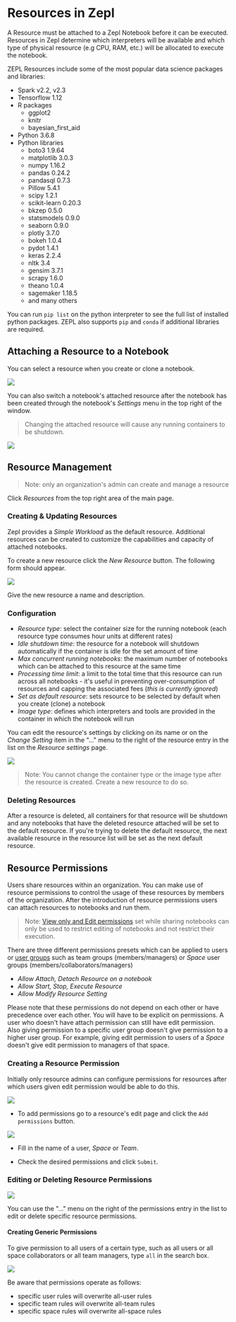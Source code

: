 # Resources in Zepl

A Resource must be attached to a Zepl Notebook before it can be executed.
Resources in Zepl determine which interpreters will be available and which type of physical resource (e.g CPU, RAM, etc.) will be allocated to execute the notebook.

ZEPL Resources include some of the most popular data science packages and libraries:

- Spark v2.2, v2.3
- Tensorflow 1.12
- R packages
    - ggplot2
    - knitr
    - bayesian_first_aid
- Python 3.6.8 
- Python libraries
    - boto3 1.9.64 
    - matplotlib 3.0.3
    - numpy 1.16.2
    - pandas 0.24.2
    - pandasql 0.7.3
    - Pillow 5.4.1
    - scipy 1.2.1
    - scikit-learn 0.20.3
    - bkzep 0.5.0
    - statsmodels 0.9.0
    - seaborn 0.9.0
    - plotly 3.7.0
    - bokeh 1.0.4
    - pydot 1.4.1
    - keras 2.2.4
    - nltk 3.4
    - gensim 3.7.1
    - scrapy 1.6.0
    - theano 1.0.4
    - sagemaker 1.18.5
    - and many others

You can run `pip list` on the python interpreter to see the full list of installed python packages. ZEPL also supports `pip` and `conda` if additional libraries are required.

## Attaching a Resource to a Notebook

You can select a resource when you create or clone a notebook. 

<img src="../../img/create_new_notebook.png" class="image-box img-100" />

You can also switch a notebook's attached resource after the notebook has been created through the notebook's *Settings* menu in the top right of the window.

>Changing the attached resource will cause any running containers to be shutdown.

<img src="../../img/notebook_settings.png" class="image-box img-100" />

## Resource Management

>Note: only an organization's admin can create and manage a resource  

Click *Resources* from the top right area of the main page.

### Creating & Updating Resources

Zepl provides a *Simple Workload* as the default resource. Additional resources can be created to customize the capabilities and capacity of attached notebooks.

To create a new resource click the *New Resource* button. The following form should appear.

<img src="../../img/new_resource.png" class="image-box img-100" />

Give the new resource a name and description.

### Configuration

  - *Resource type*: select the container size for the running notebook (each resource type consumes hour units at different rates)
  - *Idle shutdown time*: the resource for a notebook will shutdown automatically if the container is idle for the set amount of time
  - *Max concurrent running notebooks*: the maximum number of notebooks which can be attached to this resource at the same time
  - *Processing time limit*: a limit to the total time that this resource can run across all notebooks - it's useful in preventing over-consumption of resources and capping the associated fees (*this is currently ignored*)
  - *Set as default resource*: sets resource to be selected by default when you create (clone) a notebook
  - *Image type*: defines which interpreters and tools are provided in the container in which the notebook will run

You can edit the resource's settings by clicking on its name or on the *Change Setting* item in the "..." menu to the right of the resource entry in the list on the *Resource settings* page.

<img src="../../img/resource_menu.png" class="image-box img-70" />

> Note: You cannot change the container type or the image type after the resource is created. Create a new resource to do so.

### Deleting Resources

After a resource is deleted, all containers for that resource will be shutdown and any notebooks that have the deleted resource attached will be set to the default resource. If you're trying to delete the default resource, the next available resource in the resource list will be set as the next default resource.

## Resource Permissions

Users share resources within an organization. You can make use of resource permissions to control the usage of these resources by members of the organization.
After the introduction of resource permissions users can attach resources
to notebooks and run them.

>Note: [View only and Edit permissions](/guide/sharing_notebooks/#more-about-sharing-options) set while sharing
notebooks can only be used to restrict editing of notebooks and not
restrict their execution.

There are three different permissions presets which can be applied to users
or [user groups](/faq/#what-are-the-different-roles-available-in-Zepl-what-rights-do-each-have) such as team groups (members/managers) or *Space* user groups
 (members/collaborators/managers)

* *Allow Attach, Detach Resource on a notebook*
* *Allow Start, Stop, Execute Resource*
* *Allow Modify Resource Setting*

Please note that these permissions do not depend on each other or have
precedence over each other. You will have to be explicit on permissions.
A user who doesn't have attach permission can still have edit permission.
Also giving permission to a specific user group doesn't give permission
to a higher user group. For example, giving edit permission to users of a *Space* 
doesn't give edit permission to managers of that space.

### Creating a Resource Permission

Initially only resource admins can configure permissions for resources after which users given edit permission would be able to do this.

<img src="../../img/resource-add-permission-button.png" class="image-box img-70" />

* To add permissions go to a resource's edit page and click the
`Add permissions` button.

<img src="../../img/resource-permission-popup.png" class="image-box img-100" />

* Fill in the name of a user, *Space* or *Team*.

* Check the desired permissions and click `Submit`.

### Editing or Deleting Resource Permissions

<img src="../../img/resource-permission-context-menu.png" class="image-box img-70" />

You can use the "..." menu on the right of the permissions entry in the list to edit or delete specific resource permissions.

#### Creating Generic Permissions

To give permission to all users of a certain type, such as
all users or all space collaborators or all team managers, type `all`
in the search box.

<img src="../../img/resource-permission-all.png" class="image-box img-100" />

Be aware that permissions operate as follows:

* specific user rules will overwrite all-user rules
* specific team rules will overwrite all-team rules
* specific space rules will overwrite all-space rules
